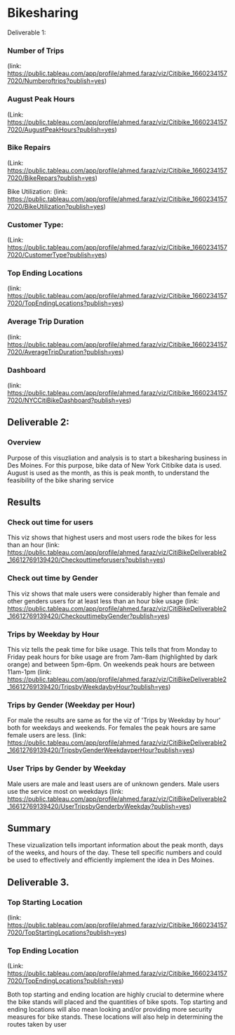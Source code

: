 # Bikesharing

Deliverable 1: 


### Number of Trips
(link: https://public.tableau.com/app/profile/ahmed.faraz/viz/Citibike_16602341577020/Numberoftrips?publish=yes)

### August Peak Hours
(Link: https://public.tableau.com/app/profile/ahmed.faraz/viz/Citibike_16602341577020/AugustPeakHours?publish=yes)

### Bike Repairs
(Link: https://public.tableau.com/app/profile/ahmed.faraz/viz/Citibike_16602341577020/BikeRepars?publish=yes) 

Bike Utilization: 
(link: https://public.tableau.com/app/profile/ahmed.faraz/viz/Citibike_16602341577020/BikeUtilization?publish=yes)

### Customer Type: 
(Link: https://public.tableau.com/app/profile/ahmed.faraz/viz/Citibike_16602341577020/CustomerType?publish=yes) 

### Top Ending Locations
(link: https://public.tableau.com/app/profile/ahmed.faraz/viz/Citibike_16602341577020/TopEndingLocations?publish=yes)

### Average Trip Duration
(link: https://public.tableau.com/app/profile/ahmed.faraz/viz/Citibike_16602341577020/AverageTripDuration?publish=yes)

### Dashboard
(link: https://public.tableau.com/app/profile/ahmed.faraz/viz/Citibike_16602341577020/NYCCitiBikeDashboard?publish=yes)


## Deliverable 2: 
### Overview 
Purpose of this visuzliation and analysis is to start a bikesharing business in Des Moines. For this purpose, bike data of New York Citibike data is used. 
August is used as the month, as this is peak month, to understand the feasibility of the bike sharing service 

## Results

### Check out time for users
This viz shows that highest users and most users rode the bikes for less than an hour
(link: https://public.tableau.com/app/profile/ahmed.faraz/viz/CitiBikeDeliverable2_16612769139420/Checkouttimeforusers?publish=yes)

### Check out time by Gender
This viz shows that male users were considerably higher than female and other genders users for at least less than an hour bike usage
(link: https://public.tableau.com/app/profile/ahmed.faraz/viz/CitiBikeDeliverable2_16612769139420/CheckouttimebyGender?publish=yes)

### Trips by Weekday by Hour
This viz tells the peak time for bike usage. This tells that from Monday to Friday peak hours for bike usage are from 7am-8am (highlighted by dark orange) and between 5pm-6pm. On weekends peak hours are between 11am-1pm 
(link: https://public.tableau.com/app/profile/ahmed.faraz/viz/CitiBikeDeliverable2_16612769139420/TripsbyWeekdaybyHour?publish=yes)

### Trips by Gender (Weekday per Hour)
For male the results are same as for the viz of 'Trips by Weekday by hour' both for weekdays and weekends. For females the peak hours are same female users are less.
(link: https://public.tableau.com/app/profile/ahmed.faraz/viz/CitiBikeDeliverable2_16612769139420/TripsbyGenderWeekdayperHour?publish=yes)

### User Trips by Gender by Weekday
Male users are male and least users are of unknown genders. 
Male users use the service most on weekdays 
(link: https://public.tableau.com/app/profile/ahmed.faraz/viz/CitiBikeDeliverable2_16612769139420/UserTripsbyGenderbyWeekday?publish=yes)

## Summary
These vizualization tells important information about the peak month, days of the weeks, and hours of the day.
These tell specific numbers and could be used to effectively and efficiently implement the idea in Des Moines. 

## Deliverable 3.


### Top Starting Location 
(link: https://public.tableau.com/app/profile/ahmed.faraz/viz/Citibike_16602341577020/TopStartingLocations?publish=yes) 

### Top Ending Location
(Link: https://public.tableau.com/app/profile/ahmed.faraz/viz/Citibike_16602341577020/TopEndingLocations?publish=yes) 

Both top starting and ending location are highly crucial to determine where the bike stands will placed and the quantities of bike spots. 
Top starting and ending locations will also mean looking and/or providing more security measures for bike stands. 
These locations will also help in determining the routes taken by user
